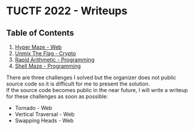 # TUCTF 2022 - Writeups

## Table of Contents
1. [Hyper Maze - Web](./Hyper%20Maze/README.md) 
2. [Unmix The Flag - Crypto](./Unmix%20The%20Flag/README.md)   
3. [Rapid Arithmetic - Programming](./Rapid%20Arithmetic/README.md)   
4. [Shell Maze - Programming](./Shell%20Maze/README.md)   


There are three challenges I solved but the organizer does not public source code so it is difficult for me to present the solution.  
If the source code becomes public in the near future, I will write a writeup for these challenges as soon as possible:
- Tornado - Web
- Vertical Traversal - Web  
- Swapping Heads - Web

